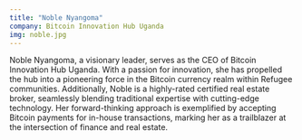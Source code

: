 ```yaml
---
title: "Noble Nyangoma"
company: Bitcoin Innovation Hub Uganda
img: noble.jpg
---
```


Noble Nyangoma, a visionary leader, serves as the CEO of Bitcoin Innovation Hub Uganda. With a passion for innovation, she has propelled the hub into a pioneering force in the Bitcoin currency realm within Refugee communities. Additionally, Noble is a highly-rated certified real estate broker, seamlessly blending traditional expertise with cutting-edge technology. Her forward-thinking approach is exemplified by accepting Bitcoin payments for in-house transactions, marking her as a trailblazer at the intersection of finance and real estate.